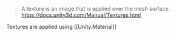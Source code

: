 
> A texture is an image that is applied over the mesh surface. 
https://docs.unity3d.com/Manual/Textures.html

Textures are applied using [[Unity.Material]]

